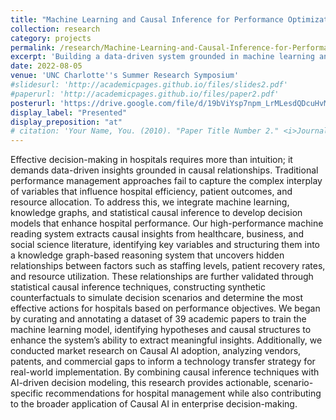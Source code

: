 ```yaml
---
title: "Machine Learning and Causal Inference for Performance Optimization in Hospital Management"
collection: research
category: projects
permalink: /research/Machine-Learning-and-Causal-Inference-for-Performance-Optimization-in-Hospital-Management
excerpt: 'Building a data-driven system grounded in machine learning and causal inference for hospital performance management.'
date: 2022-08-05
venue: 'UNC Charlotte''s Summer Research Symposium'
#slidesurl: 'http://academicpages.github.io/files/slides2.pdf'
#paperurl: 'http://academicpages.github.io/files/paper2.pdf'
posterurl: 'https://drive.google.com/file/d/19bViYsp7npm_LrMLesdQDcuHvMytspMn/view?usp=sharing'
display_label: "Presented"
display_preposition: "at"
# citation: 'Your Name, You. (2010). "Paper Title Number 2." <i>Journal 1</i>. 1(2).'
---
```


Effective decision-making in hospitals requires more than intuition; it demands data-driven insights grounded in causal relationships. Traditional performance management approaches fail to capture the complex interplay of variables that influence hospital efficiency, patient outcomes, and resource allocation. To address this, we integrate machine learning, knowledge graphs, and statistical causal inference to develop decision models that enhance hospital performance. Our high-performance machine reading system extracts causal insights from healthcare, business, and social science literature, identifying key variables and structuring them into a knowledge graph-based reasoning system that uncovers hidden relationships between factors such as staffing levels, patient recovery rates, and resource utilization. These relationships are further validated through statistical causal inference techniques, constructing synthetic counterfactuals to simulate decision scenarios and determine the most effective actions for hospitals based on performance objectives. We began by curating and annotating a dataset of 39 academic papers to train the machine learning model, identifying hypotheses and causal structures to enhance the system’s ability to extract meaningful insights. Additionally, we conducted market research on Causal AI adoption, analyzing vendors, patents, and commercial gaps to inform a technology transfer strategy for real-world implementation. By combining causal inference techniques with AI-driven decision modeling, this research provides actionable, scenario-specific recommendations for hospital management while also contributing to the broader application of Causal AI in enterprise decision-making.
